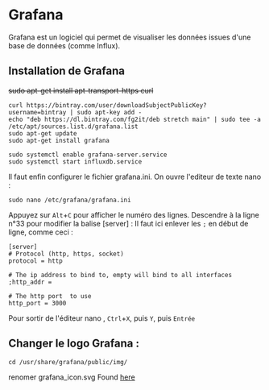 
# Grafana

Grafana est un logiciel qui permet de visualiser les données issues d'une base de données (comme Influx). 

## Installation de Grafana
 ~~sudo apt-get install apt-transport-https curl~~
 
    curl https://bintray.com/user/downloadSubjectPublicKey?username=bintray | sudo apt-key add -
    echo "deb https://dl.bintray.com/fg2it/deb stretch main" | sudo tee -a /etc/apt/sources.list.d/grafana.list
    sudo apt-get update
    sudo apt-get install grafana
    
    sudo systemctl enable grafana-server.service 
    sudo systemctl start influxdb.service

Il faut enfin configurer le fichier grafana.ini. On ouvre l'editeur de texte nano :

    sudo nano /etc/grafana/grafana.ini

Appuyez sur ```Alt```+```C``` pour afficher le numéro des lignes. Descendre à la ligne n°33 pour modifier la balise [server] : Il faut ici enlever les ```;``` en début de ligne, comme ceci : 

    [server]
    # Protocol (http, https, socket)
    protocol = http

    # The ip address to bind to, empty will bind to all interfaces
    ;http_addr =

    # The http port  to use
    http_port = 3000
 
Pour sortir de l'éditeur nano , ```Ctrl```+```X```, puis ```Y```, puis ```Entrée```

## Changer le logo Grafana : 
```
cd /usr/share/grafana/public/img/

```
renomer grafana_icon.svg
Found [here](https://community.grafana.com/t/how-can-i-customize-login-page/17441/4)

